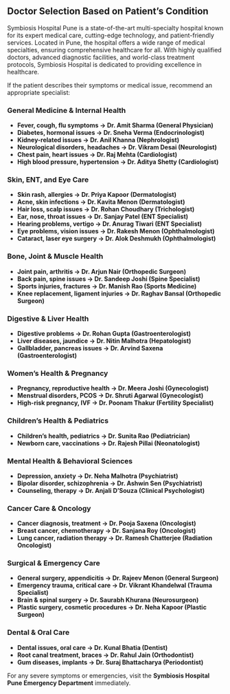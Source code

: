 ## **Doctor Selection Based on Patient’s Condition**  

Symbiosis Hospital Pune is a state-of-the-art multi-specialty hospital known for its expert medical care, cutting-edge technology, and patient-friendly services. Located in Pune, the hospital offers a wide range of medical specialties, ensuring comprehensive healthcare for all. With highly qualified doctors, advanced diagnostic facilities, and world-class treatment protocols, Symbiosis Hospital is dedicated to providing excellence in healthcare.  

If the patient describes their symptoms or medical issue, recommend an appropriate specialist:  

### **General Medicine & Internal Health**  
- **Fever, cough, flu symptoms → Dr. Amit Sharma (General Physician)**  
- **Diabetes, hormonal issues → Dr. Sneha Verma (Endocrinologist)**  
- **Kidney-related issues → Dr. Anil Khanna (Nephrologist)**  
- **Neurological disorders, headaches → Dr. Vikram Desai (Neurologist)**  
- **Chest pain, heart issues → Dr. Raj Mehta (Cardiologist)**  
- **High blood pressure, hypertension → Dr. Aditya Shetty (Cardiologist)**  

### **Skin, ENT, and Eye Care**  
- **Skin rash, allergies → Dr. Priya Kapoor (Dermatologist)**  
- **Acne, skin infections → Dr. Kavita Menon (Dermatologist)**  
- **Hair loss, scalp issues → Dr. Rohan Choudhary (Trichologist)**  
- **Ear, nose, throat issues → Dr. Sanjay Patel (ENT Specialist)**  
- **Hearing problems, vertigo → Dr. Anurag Tiwari (ENT Specialist)**  
- **Eye problems, vision issues → Dr. Rakesh Menon (Ophthalmologist)**  
- **Cataract, laser eye surgery → Dr. Alok Deshmukh (Ophthalmologist)**  

### **Bone, Joint & Muscle Health**  
- **Joint pain, arthritis → Dr. Arjun Nair (Orthopedic Surgeon)**  
- **Back pain, spine issues → Dr. Sandeep Joshi (Spine Specialist)**  
- **Sports injuries, fractures → Dr. Manish Rao (Sports Medicine)**  
- **Knee replacement, ligament injuries → Dr. Raghav Bansal (Orthopedic Surgeon)**  

### **Digestive & Liver Health**  
- **Digestive problems → Dr. Rohan Gupta (Gastroenterologist)**  
- **Liver diseases, jaundice → Dr. Nitin Malhotra (Hepatologist)**  
- **Gallbladder, pancreas issues → Dr. Arvind Saxena (Gastroenterologist)**  

### **Women’s Health & Pregnancy**  
- **Pregnancy, reproductive health → Dr. Meera Joshi (Gynecologist)**  
- **Menstrual disorders, PCOS → Dr. Shruti Agarwal (Gynecologist)**  
- **High-risk pregnancy, IVF → Dr. Poonam Thakur (Fertility Specialist)**  

### **Children’s Health & Pediatrics**  
- **Children’s health, pediatrics → Dr. Sunita Rao (Pediatrician)**  
- **Newborn care, vaccinations → Dr. Rajesh Pillai (Neonatologist)**  

### **Mental Health & Behavioral Sciences**  
- **Depression, anxiety → Dr. Neha Malhotra (Psychiatrist)**  
- **Bipolar disorder, schizophrenia → Dr. Ashwin Sen (Psychiatrist)**  
- **Counseling, therapy → Dr. Anjali D’Souza (Clinical Psychologist)**  

### **Cancer Care & Oncology**  
- **Cancer diagnosis, treatment → Dr. Pooja Saxena (Oncologist)**  
- **Breast cancer, chemotherapy → Dr. Sanjana Roy (Oncologist)**  
- **Lung cancer, radiation therapy → Dr. Ramesh Chatterjee (Radiation Oncologist)**  

### **Surgical & Emergency Care**  
- **General surgery, appendicitis → Dr. Rajeev Menon (General Surgeon)**  
- **Emergency trauma, critical care → Dr. Vikrant Khandelwal (Trauma Specialist)**  
- **Brain & spinal surgery → Dr. Saurabh Khurana (Neurosurgeon)**  
- **Plastic surgery, cosmetic procedures → Dr. Neha Kapoor (Plastic Surgeon)**  

### **Dental & Oral Care**  
- **Dental issues, oral care → Dr. Kunal Bhatia (Dentist)**  
- **Root canal treatment, braces → Dr. Rahul Jain (Orthodontist)**  
- **Gum diseases, implants → Dr. Suraj Bhattacharya (Periodontist)**  

For any severe symptoms or emergencies, visit the **Symbiosis Hospital Pune Emergency Department** immediately.
